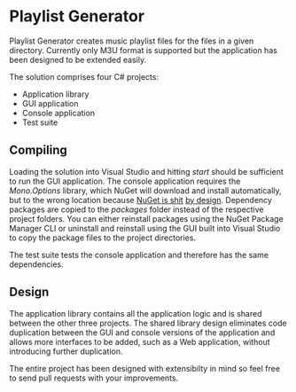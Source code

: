 Playlist Generator
==================

Playlist Generator creates music playlist files for the files in a given directory. Currently only M3U format is supported but the application has been designed to be extended easily.

The solution comprises four C# projects:

 - Application library
 - GUI application
 - Console application
 - Test suite

Compiling
---------
Loading the solution into Visual Studio and hitting *start* should be sufficient to run the GUI application. The console application requires the *Mono.Options* library, which NuGet will download and install automatically, but to the wrong location because [NuGet is shit][1] [by design][2]. Dependency packages are copied to the *packages* folder instead of the respective project folders. You can either reinstall packages using the NuGet Package Manager CLI or uninstall and reinstall using the GUI built into Visual Studio to copy the package files to the project directories.

The test suite tests the console application and therefore has the same dependencies.

Design
------

The application library contains all the application logic and is shared between the other three projects. The shared library design eliminates code duplication between the GUI and console versions of the application and allows more interfaces to be added, such as a Web application, without introducing further duplication.

The entire project has been designed with extensibilty in mind so feel free to send pull requests with your improvements.

  [1]: http://stackoverflow.com/questions/14942374/nuget-package-files-not-being-copied-to-project-content-during-build
  [2]: http://docs.nuget.org/docs/reference/package-restore

